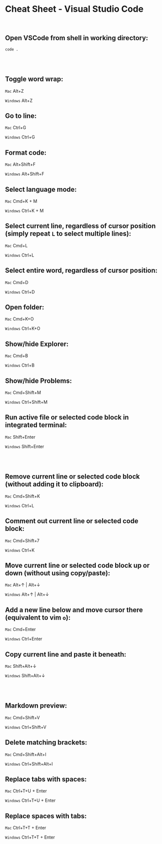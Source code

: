 # Cheat Sheet - Visual Studio Code

<br>

## Open VSCode from shell in working directory:
```shell
code .
```

<br><br>

## Toggle word wrap:
`Mac` Alt+Z

`Windows` Alt+Z

## Go to line:
`Mac` Ctrl+G

`Windows` Ctrl+G

## Format code:
`Mac` Alt+Shift+F

`Windows` Alt+Shift+F

## Select language mode:
`Mac` Cmd+K + M

`Windows` Ctrl+K + M

## Select current line, regardless of cursor position (simply repeat `L` to select multiple lines):
`Mac` Cmd+L

`Windows` Ctrl+L

## Select entire word, regardless of cursor position:
`Mac` Cmd+D

`Windows` Ctrl+D

## Open folder:
`Mac` Cmd+K+O

`Windows` Ctrl+K+O

## Show/hide Explorer:
`Mac` Cmd+B

`Windows` Ctrl+B

## Show/hide Problems: 
`Mac` Cmd+Shift+M

`Windows` Ctrl+Shift+M

## Run active file or selected code block in integrated terminal:
`Mac` Shift+Enter

`Windows` Shift+Enter

<br><br>

## Remove current line or selected code block (without adding it to clipboard):
`Mac` Cmd+Shift+K

`Windows` Ctrl+L

## Comment out current line or selected code block:
`Mac` Cmd+Shift+7

`Windows` Ctrl+K

## Move current line or selected code block up or down (without using copy/paste):
`Mac` Alt+↑ | Alt+↓

`Windows` Alt+↑ | Alt+↓

## Add a new line below and move cursor there (equivalent to vim `o`):
`Mac` Cmd+Enter

`Windows` Ctrl+Enter

## Copy current line and paste it beneath:
`Mac` Shift+Alt+↓

`Windows` Shift+Alt+↓

<br><br>

## Markdown preview:
`Mac` Cmd+Shift+V

`Windows` Ctrl+Shift+V

## Delete matching brackets:
`Mac` Cmd+Shift+Alt+I

`Windows` Ctrl+Shift+Alt+I

## Replace tabs with spaces:
`Mac` Ctrl+T+U + Enter

`Windows` Ctrl+T+U + Enter

## Replace spaces with tabs:
`Mac` Ctrl+T+T + Enter

`Windows` Ctrl+T+T + Enter


<br>

<!--
## FYLL PÅ! GOOGLA EFTER FLER ANVÄNDBARA SHORTCUTS! Underlättar vardagen enormt!
-->